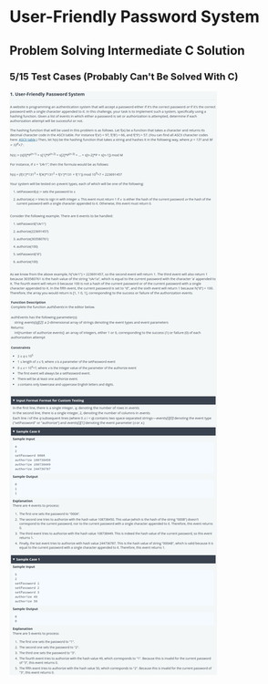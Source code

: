 # User-Friendly Password System
## Problem Solving Intermediate C Solution 
### 5/15 Test Cases (Probably Can't Be Solved With C)

![problem](problem.png)
